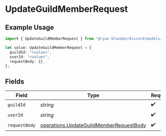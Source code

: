 # UpdateGuildMemberRequest

## Example Usage

```typescript
import { UpdateGuildMemberRequest } from "@ryan-blunden/discord/models/operations";

let value: UpdateGuildMemberRequest = {
  guildId: "<value>",
  userId: "<value>",
  requestBody: {},
};
```

## Fields

| Field                                                                                              | Type                                                                                               | Required                                                                                           | Description                                                                                        |
| -------------------------------------------------------------------------------------------------- | -------------------------------------------------------------------------------------------------- | -------------------------------------------------------------------------------------------------- | -------------------------------------------------------------------------------------------------- |
| `guildId`                                                                                          | *string*                                                                                           | :heavy_check_mark:                                                                                 | N/A                                                                                                |
| `userId`                                                                                           | *string*                                                                                           | :heavy_check_mark:                                                                                 | N/A                                                                                                |
| `requestBody`                                                                                      | [operations.UpdateGuildMemberRequestBody](../../models/operations/updateguildmemberrequestbody.md) | :heavy_check_mark:                                                                                 | N/A                                                                                                |